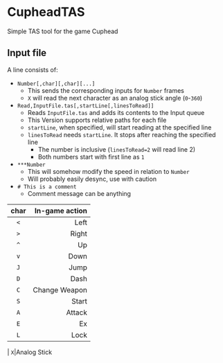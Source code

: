 # CupheadTAS
Simple TAS tool for the game Cuphead

## Input file

A line consists of:
 - `Number[,char][,char][...]`
    - This sends the corresponding inputs for `Number` frames
    - `X` will read the next character as an analog stick angle (`0`-`360`)
 - `Read,InputFile.tas[,startLine[,linesToRead]]`
    - Reads `InputFile.tas` and adds its contents to the Input queue
    - This Version supports relative paths for each file
    - `startLine`, when specified, will start reading at the specified line
    - `linesToRead` needs `startLine`. It stops after reaching the specified line
      - The number is inclusive (`linesToRead=2` will read line 2)
      - Both numbers start with first line as `1`
 - `***Number`
    - This will somehow modify the speed in relation to `Number`
    - Will probably easily desync, use with caution
 - `# This is a comment`
    - Comment message can be anything

char|In-game action|
:-:|-:
`<`|Left
`>`|Right
`^`|Up
`v`|Down
`J`|Jump
`D`|Dash
`C`|Change Weapon
`S`|Start
`A`|Attack
`E`|Ex
`L`|Lock
|
`X`|Analog Stick
